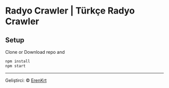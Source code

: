 # Radyo Crawler | Türkçe Radyo Crawler

## Setup
Clone or Download repo and
```js
npm install
npm start
```
---

Geliştirci: &copy; [ErenKrt](https://www.instagram.com/ep.eren/)
